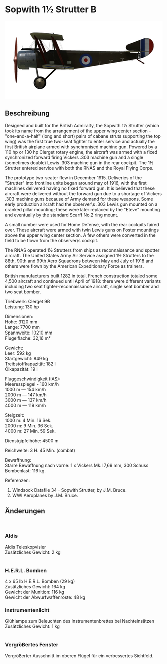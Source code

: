 # Sopwith 1½ Strutter B  
  
![sopstrutterb](../images/sopstrutterb.png)  
  
## Beschreibung  
  
Designed and built for the British Admiralty, the Sopwith 1½ Strutter (which took its name from the arrangement of the upper wing center section - "one-and-a-half" (long and short) pairs of cabane struts supporting the top wing) was the first true two-seat fighter to enter service and actually the first British airplane armed with synchronised machine gun. Powered by a 110 hp or 130 hp Clerget rotary engine, the aircraft was armed with a fixed synchronized forward firing Vickers .303 machine gun and a single (sometimes double) Lewis .303 machine gun in the rear cockpit. The 1½ Strutter entered service with both the RNAS and the Royal Flying Corps.  
  
The prototype two-seater flew in December 1915. Deliveries of the "Strutter" into frontline units began around may of 1916, with the first machines delivered having no fixed forward gun. It is believed that these aircraft were delivered without the forward gun due to a shortage of Vickers .303 machine guns because of Army demand for these weapons. Some early production aircraft had the observer\s .303 Lewis gun mounted on a cranked pillar mounting; these were later replaced by the "Eteve" mounting and eventually by the standard Scarff No.2 ring mount.  
  
A small number were used for Home Defense, with the rear cockpits faired over. These aircraft were armed with twin Lewis guns on Foster mountings above the upper wing center section. A few others were converted in the field to be flown from the observer\s cockpit.  
  
The RNAS operated 1½ Strutters from ships as reconnaissance and spotter aircraft. The United States Army Air Service assigned 1½ Strutters to the 88th, 90th and 99th Aero Squadrons between May and July of 1918 and others were flown by the American Expeditionary Force as trainers.  
  
British manufacturers built 1282 in total. French construction totaled some 4,500 aircraft and continued until April of 1918: there were different variants including two seat fighter-reconnaissance aircraft, single seat bomber and two seat bomber.  
  
  
Triebwerk: Clerget 9B  
Leistung: 130 hp  
  
Dimensionen:  
Hohe: 3120 mm  
Lange: 7700 mm  
Spannweite: 10210 mm  
Flugelflache: 32,16 m²  
  
Gewicht:  
Leer: 592 kg  
Startgewicht: 849 kg  
Treibstoffkapazität: 182 l  
Ölkapazität: 19 l  
  
Fluggeschwindigkeit (IAS):  
Meeresspiegel - 160 km/h  
1000 m — 154 km/h  
2000 m — 147 km/h  
3000 m — 137 km/h  
4000 m — 119 km/h  
  
Steigzeit:  
1000 m:  4 Min. 16 Sek.  
2000 m:  9 Min. 36 Sek.  
4000 m: 27 Min. 59 Sek.  
  
Dienstgipfelhöhe: 4500 m  
  
Reichweite: 3 H. 45 Min. (combat)  
  
Bewaffnung:  
Starre Bewaffnung nach vorne: 1 х Vickers Mk.I 7,69 mm, 300 Schuss  
Bombenlast: 116 kg.  
  
Referenzen:  
1) Windsock Datafile 34 - Sopwith Strutter, by J.M. Bruce.  
2) WWI Aeroplanes by J.M. Bruce.  
  
## Änderungen  
  ﻿
  
### Aldis  
  
Aldis Teleskopvisier  
Zusätzliches Gewicht: 2 kg  
  ﻿
  
### H.E.R.L. Bomben  
  
4 x 65 lb H.E.R.L. Bomben (29 kg)  
Zusätzliches Gewicht: 164 kg  
Gewicht der Munition: 116 kg  
Gewicht der Abwurfwaffenroste: 48 kg  ﻿
  
### Instrumentenlicht  
  
Glühlampe zum Beleuchten des Instrumentenbrettes bei Nachteinsätzen  
Zusätzliches Gewicht: 1 kg  
  ﻿
  
### Vergrößertes Fenster  
  
Vergrößerter Ausschnitt im oberen Flügel für ein verbessertes Sichtfeld.  

